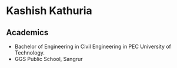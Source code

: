 # Kashish Kathuria 
## Academics
* Bachelor of Engineering in Civil Engineering in PEC University of Technology.
* GGS Public School, Sangrur


